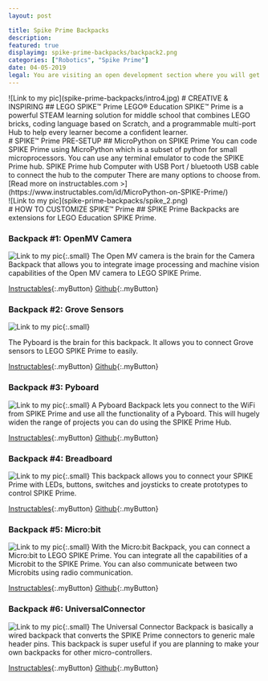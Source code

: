 ```yaml
---
layout: post

title: Spike Prime Backpacks
description:
featured: true
displayimg: spike-prime-backpacks/backpack2.png
categories: ["Robotics", "Spike Prime"]
date: 04-05-2019
legal: You are visiting an open development section where you will get access to so-called “developer software”, which offers documentation on different ways to operate the LEGO® Education SPIKE™ Prime Hub and technology. Whatever use you make of the developer software, bear in mind that the results are not experiences that the LEGO Group endorses, is with or will be liable for. No rights in or to trademarks of the LEGO Group are implied or given, and you may not apply to or register any protection anywhere in the world for intellectual property or industrial rights or similar in respect of any developer software, derivative or other result achieved through its use. The developer software is made available “as is” and, to the extent possible, no warranties or representations are implied or given in relation to it by the LEGO Group. It’s your responsibility to ensure all uses that you make and enable others to make comply with all applicable laws and best practices. By accessing the developer software, you acknowledge that the terms and conditions set out above and in LEGO Education’s terms of use for SPIKE Prime apply
---
```


<div class="image_text_overlay" markdown="1">
![Link to my pic](spike-prime-backpacks/intro4.jpg)
# CREATIVE & INSPIRING
## LEGO SPIKE™ Prime
LEGO® Education SPIKE™ Prime is a powerful STEAM learning solution for middle school that combines LEGO bricks, coding language based on Scratch, and a programmable multi-port Hub to help every learner become a confident learner.
 </div>

<div class="free_write" markdown="1">
# SPIKE™ Prime PRE-SETUP
## MicroPython on SPIKE Prime
You can code SPIKE Prime using MicroPython which is a subset of python for small microprocessors. You can use any terminal emulator to code the SPIKE Prime hub. SPIKE Prime hub Computer with USB Port / bluetooth USB cable to connect the hub to the computer There are many options to choose from.
[Read more on instructables.com >](https://www.instructables.com/id/MicroPython-on-SPIKE-Prime/)
</div>

<div class="image_text_overlay" markdown="1">
![Link to my pic](spike-prime-backpacks/spike_2.png)
 </div>

<div class="free_write" markdown="1">
# HOW TO CUSTOMIZE SPIKE™ Prime
## SPIKE Prime Backpacks are extensions for LEGO Education SPIKE Prime.

### Backpack #1: OpenMV Camera
![Link to my pic](spike-prime-backpacks/mvcamera.jpg){:.small}
The Open MV camera is the brain for the Camera Backpack that allows you to integrate image processing and machine vision capabilities of the Open MV camera to LEGO SPIKE Prime.

[Instructables](https://www.instructables.com/id/Backpack-1-OpenMV-Camera/){:.myButton}
[Github](https://github.com/ceeoinnovations/SPIKEPrimeBackpacks/tree/master/examples){:.myButton}


### Backpack #2: Grove Sensors
![Link to my pic](spike-prime-backpacks/grovesensor.jpg){:.small}

The Pyboard is the brain for this backpack. It allows you to connect Grove sensors to LEGO SPIKE Prime to easily.


[Instructables](https://www.instructables.com/id/Backpack-2-Grove-Sensors/){:.myButton}
[Github](https://github.com/ceeoinnovations/SPIKEPrimeBackpacks/tree/master/examples){:.myButton}


### Backpack #3: Pyboard
![Link to my pic](spike-prime-backpacks/pyboard.jpg){:.small}
A Pyboard Backpack lets you connect to the WiFi from SPIKE Prime and use all the functionality of a Pyboard. This will hugely widen the range of projects you can do using the SPIKE Prime Hub.

[Instructables](https://www.instructables.com/id/Backpack-3-PyBoard/){:.myButton}
[Github](https://github.com/ceeoinnovations/SPIKEPrimeBackpacks/tree/master/examples){:.myButton}


### Backpack #4: Breadboard
![Link to my pic](spike-prime-backpacks/breadboard.jpg){:.small}
This backpack allows you to connect your SPIKE Prime with LEDs, buttons, switches and joysticks to create prototypes to control SPIKE Prime.

[Instructables](https://www.instructables.com/id/Backpack-4-Breadboard/){:.myButton}
[Github](https://github.com/ceeoinnovations/SPIKEPrimeBackpacks/tree/master/examples){:.myButton}



### Backpack #5: Micro:bit
![Link to my pic](spike-prime-backpacks/microbit.jpg){:.small}
With the Micro:bit Backpack, you can connect a Micro:bit to LEGO SPIKE Prime. You can integrate all the capabilities of a Microbit to the SPIKE Prime. You can also communicate between two Microbits using radio communication.

[Instructables](https://www.instructables.com/id/Backpack-5-Microbit){:.myButton}
[Github](https://github.com/ceeoinnovations/SPIKEPrimeBackpacks/tree/master/examples){:.myButton}

### Backpack #6: UniversalConnector
![Link to my pic](spike-prime-backpacks/uniconnect.jpg){:.small}
The Universal Connector Backpack is basically a wired backpack that converts the SPIKE Prime connectors to generic male header pins. This backpack is super useful if you are planning to make your own backpacks for other micro-controllers.

[Instructables](https://www.instructables.com/id/Backpack-6-Universal-Connector/){:.myButton}
[Github](https://github.com/ceeoinnovations/SPIKEPrimeBackpacks/tree/master/examples){:.myButton}


</div>

